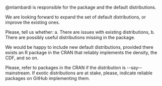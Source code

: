 @mlambardi is responsible for the package and the default distributions.

We are looking forward to expand the set of default distributions, or improve the existing ones.

Please, tell us whether:
a. There are issues with existing distributions,
b. There are possibly useful distributions missing in the package.

We would be happy to include new default distributions, provided there exists an R package in the CRAN that reliably implements the density, the CDF, and so on.

Please, refer to packages in the CRAN if the distribution is --say-- mainstream. If exotic distributions are at stake, please, indicate reliable packages on GitHub implementing them.
